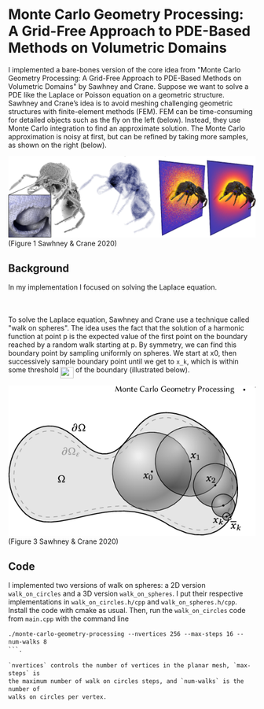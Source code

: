 # Monte Carlo Geometry Processing: A Grid-Free Approach to PDE-Based Methods on Volumetric Domains

I implemented a bare-bones version of the core idea from "Monte Carlo Geometry
Processing: A Grid-Free Approach to PDE-Based Methods on Volumetric Domains" by
Sawhney and Crane.
Suppose we want to solve a PDE like the Laplace or Poisson equation on a geometric structure.
Sawhney and Crane’s idea is to avoid meshing challenging geometric structures with finite-element methods (FEM).
FEM can be time-consuming for detailed objects such as the fly on the left (below).
Instead, they use Monte Carlo integration to find an approximate solution.
The Monte Carlo approximation is noisy at first, but can be refined by taking more samples, as shown on the right (below).

![](images/mcgp-1-Figure1-1.png)
(Figure 1 Sawhney & Crane 2020)


## Background

In my implementation I focused on solving the Laplace equation.

<p align="center"><img src="https://rawgit.com/dukebw/monte-carlo-geometry-processing/main/svgs/bd19e4aa14e8e7729bd6f7be2cb9ec6e.svg?invert_in_darkmode" align=middle width=172.05074864999997pt height=14.611878599999999pt/></p>

To solve the Laplace equation, Sawhney and Crane use a technique called "walk on spheres".
The idea uses the fact that the solution of a harmonic function at point p is
the expected value of the first point on the boundary reached by a random walk
starting at p.
By symmetry, we can find this boundary point by sampling uniformly on spheres.
We start at x0, then successively sample boundary point until we get to `x_k`,
which is within some threshold <img src="https://rawgit.com/dukebw/monte-carlo-geometry-processing/main/svgs/e545a3e80cb1165111423624206de470.svg?invert_in_darkmode" align=middle width=26.99150024999999pt height=22.831056599999986pt/> of the boundary (illustrated below).

![](images/mcgp-3-Figure3-1.png)
(Figure 3 Sawhney & Crane 2020)


## Code

I implemented two versions of walk on spheres: a 2D version `walk_on_circles` and a 3D version `walk_on_spheres`.
I put their respective implementations in `walk_on_circles.h/cpp` and `walk_on_spheres.h/cpp`.
Install the code with cmake as usual.
Then, run the `walk_on_circles` code from `main.cpp` with the command line

```
./monte-carlo-geometry-processing --nvertices 256 --max-steps 16 --num-walks 8
```.

`nvertices` controls the number of vertices in the planar mesh, `max-steps` is
the maximum number of walk on circles steps, and `num-walks` is the number of
walks on circles per vertex.
